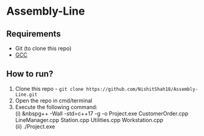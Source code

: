 # Assembly-Line

## Requirements
- Git (to clone this repo)
- [GCC](https://gcc.gnu.org/)

## How to run?
1. Clone this repo - `git clone https://github.com/NishitShah18/Assembly-Line.git`
2. Open the repo in cmd/terminal
3. Execute the following command: <br>
   (i) &nbspg++ -Wall -std=c++17 -g -o Project.exe CustomerOrder.cpp LineManager.cpp Station.cpp Utilities.cpp Workstation.cpp <br>
   (ii) ./Project.exe
